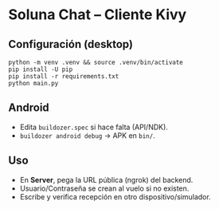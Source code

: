 
# Soluna Chat – Cliente Kivy

## Configuración (desktop)
```
python -m venv .venv && source .venv/bin/activate
pip install -U pip
pip install -r requirements.txt
python main.py
```

## Android
- Edita `buildozer.spec` si hace falta (API/NDK).
- `buildozer android debug` → APK en `bin/`.

## Uso
- En **Server**, pega la URL pública (ngrok) del backend.
- Usuario/Contraseña se crean al vuelo si no existen.
- Escribe y verifica recepción en otro dispositivo/simulador.
